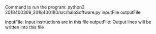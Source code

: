 Command to run the program:
python3 2018400309_2018400180/src/haloSoftware.py inputFile outputFile

inputFile: Input instructions are in this file
outputFile: Output lines will be written into this file